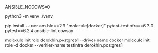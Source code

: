 
ANSIBLE_NOCOWS=0

python3 -m venv ./venv

pip install --user ansible==2.9 "molecule[docker]" pytest-testinfra==6.3.0 pytest==6.2.4 ansible-lint cowsay

molecule init role derokhin.postgres1 --driver-name docker
molecule init role -d docker --verifier-name testinfra derokhin.postgres1
